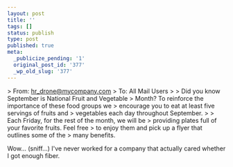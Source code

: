 ```yaml
---
layout: post
title: ''
tags: []
status: publish
type: post
published: true
meta:
  _publicize_pending: '1'
  original_post_id: '377'
  _wp_old_slug: '377'
---
```

&gt; From: hr_drone@mycompany.com
&gt; To: All Mail Users
&gt;
&gt; Did you know September is National Fruit and Vegetable
&gt; Month?  To reinforce the importance of these food groups we
&gt; encourage you to eat at least five servings of fruits and
&gt; vegetables each day throughout September.
&gt;
&gt; Each Friday, for the rest of the month, we will be
&gt; providing plates full of your favorite fruits.  Feel free
&gt; to enjoy them and pick up a flyer that outlines some of the
&gt; many benefits.

Wow...  (sniff...)  I've never worked for a company that actually cared whether I got enough fiber.
